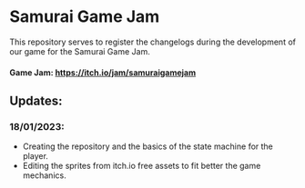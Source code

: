 # Samurai Game Jam

This repository serves to register the changelogs during the development of our game for the Samurai Game Jam.

#### Game Jam: https://itch.io/jam/samuraigamejam

## Updates:
### 18/01/2023:
- Creating the repository and the basics of the state machine for the player.
- Editing the sprites from itch.io free assets to fit better the game mechanics.
